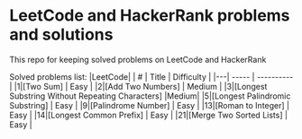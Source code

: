 # LeetCode and HackerRank problems and solutions

This repo for keeping solved problems on LeetCode and HackerRank

Solved problems list:
|LeetCode|
| # | Title | Difficulty |
|---| ----- | ---------- |
|1|[Two Sum] | Easy |
|2|[Add Two Numbers] | Medium |
|3|[Longest Substring Without Repeating Characters] |Medium|
|5|[Longest Palindromic Substring] | Easy |
|9|[Palindrome Number] | Easy |
|13|[Roman to Integer] | Easy |
|14|[Longest Common Prefix] | Easy |
|21|[Merge Two Sorted Lists] | Easy |
